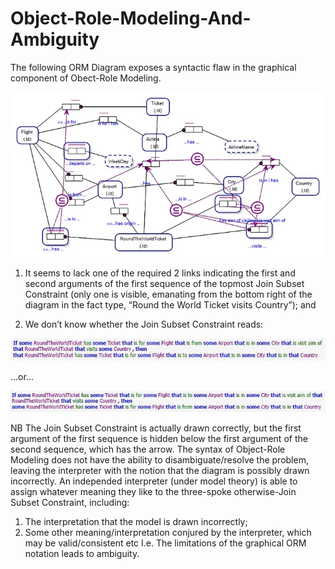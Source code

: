 # Object-Role-Modeling-And-Ambiguity

The following ORM Diagram exposes a syntactic flaw in the graphical component of Obect-Role Modeling.

![Alt text](../Images/JoinSubsetConstraint-Counterexample.png?raw=true "Counterexample")

1. It seems to lack one of the required 2 links indicating the first and second arguments of the first sequence of the topmost Join Subset Constraint (only one is visible, emanating from the bottom right of the diagram in the fact type, “Round the World Ticket visits Country”); and

2. We don’t know whether the Join Subset Constraint reads:

![Alt text](../Images/CounterexampleVerbalisation1.png?raw=true "Counterexample Verbalisation Possibility One")

...or...

![Alt text](../Images/CounterexampleVerbalisation2.png?raw=true "Counterexample Verbalisation Possibility Two")

NB The Join Subset Constraint is actually drawn correctly, but the first argument of the first sequence is hidden below the first argument of the second sequence, which has the arrow. The syntax of Object-Role Modeling does not have the ability to disambiguate/resolve the problem, leaving the interpreter with the notion that the diagram is possibly drawn incorrectly. An independed interpreter (under model theory) is able to assign whatever meaning they like to the three-spoke otherwise-Join Subset Constraint, including:
1. The interpretation that the model is drawn incorrectly;
2. Some other meaning/interpretation conjured by the interpreter, which may be valid/consistent etc
I.e. The limitations of the graphical ORM notation leads to ambiguity.
